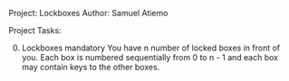 Project: Lockboxes
Author: Samuel Atiemo

Project Tasks:

0. Lockboxes
mandatory
You have n number of locked boxes in front of you. Each box is numbered sequentially from 0 to n - 1 and each box may contain keys to the other boxes.


